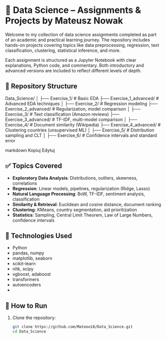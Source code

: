 # 🧠 Data Science – Assignments & Projects by Mateusz Nowak

Welcome to my collection of data science assignments completed as part of an academic and practical learning journey. The repository includes hands-on projects covering topics like data preprocessing, regression, text classification, clustering, statistical inference, and more.

Each assignment is structured as a Jupyter Notebook with clear explanations, Python code, and commentary. Both introductory and advanced versions are included to reflect different levels of depth.

## 📂 Repository Structure

Data_Science/
│
├── Exercise_1/ # Basic EDA
├── Exercise_1_advanced/ # Advanced EDA techniques
│
├── Exercise_2/ # Regression modeling
├── Exercise_2_advanced/ # Regularization, model comparison
│
├── Exercise_3/ # Text classification (Amazon reviews)
├── Exercise_3_advanced/ # TF-IDF, multi-model comparison
│
├── Exercise_4/ # Document similarity (Wikipedia)
├── Exercise_4_advanced/ # Clustering countries (unsupervised ML)
│
├── Exercise_5/ # Distribution sampling and CLT
│
├── Exercise_6/ # Confidence intervals and standard error

markdown
Kopiuj
Edytuj

## ✅ Topics Covered

- **Exploratory Data Analysis**: Distributions, outliers, skewness, correlations
- **Regression**: Linear models, pipelines, regularization (Ridge, Lasso)
- **Natural Language Processing**: BoW, TF-IDF, sentiment analysis, classification
- **Similarity & Retrieval**: Euclidean and cosine distance, document ranking
- **Clustering**: KMeans, country segmentation, aid prioritization
- **Statistics**: Sampling, Central Limit Theorem, Law of Large Numbers, confidence intervals

## 🧰 Technologies Used

- Python
- pandas, numpy
- matplotlib, seaborn
- scikit-learn
- nltk, scipy
- xgboost, adaboost
- transformers
- autoencoders
- 

## 🚀 How to Run

1. Clone the repository:
   ```bash
   git clone https://github.com/Mateoo18/Data_Science.git
   cd Data_Science
